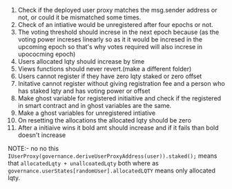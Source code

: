 1. Check if the deployed user proxy matches the msg.sender address or not, or could it be mismatched some times.
2. Check of an intiative would be unregistered after four epochs or not.
3. The voting threshold should increse in the next epoch because (as the voting power increses linearly so as it it would be incresed in the upcoming epoch so that's why votes required will also increse in upococming epoch)
4. Users allocated lqty should increase by time
5. Views functions should never revert.(make a different folder)
6. Users cannot register if they have zero lqty staked or zero offset
7. Initative cannot register without giving registration fee and a person who has staked lqty and has voting power or offset
8. Make ghost variable for registered initiaitive and check if the registered in smart contract and in ghost variables are the same.
9. Make a ghost variables for unregistered intiative
10. On resetting the allocations the allocated lqty should be zero
11. After a initiaive wins it bold amt should increase and if it fails than bold doesn't increase

NOTE:-
no no this `IUserProxy(governance.deriveUserProxyAddress(user)).staked();` means that `allocatedLqty + unallcoatedLqty` both where as `governance.userStates[randomUser].allocatedLQTY` means only allocated lqty.
